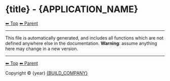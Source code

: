 <!-- TEMPLATE prefix 1 -->
# {title} - {APPLICATION_NAME}

<!-- TEMPLATE header 2 -->
[⬅ Top](index.md) [⬅ Parent ](../index.md)
<hr />

This file is automatically generated, and includes all functions which are not defined anywhere else in the documentation. **Warning**: assume anything here may change in a new version.

<!-- TEMPLATE footer 5 -->
<hr />

[⬅ Top](index.md) [⬅ Parent ](../index.md)

Copyright &copy; {year} [{BUILD_COMPANY}]({BUILD_COMPANY_LINK}{title})
